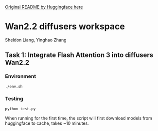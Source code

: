 [Original README by Huggingface here](README_huggingface.md)

# Wan2.2 diffusers workspace
Sheldon Liang, Yinghao Zhang

## Task 1: Integrate Flash Attention 3 into diffusers Wan2.2

### Environment

```bash
./env.sh
```

### Testing

```bash
python test.py
```
When running for the first time, the script will first download models from huggingface to cache, takes ~10 minutes.